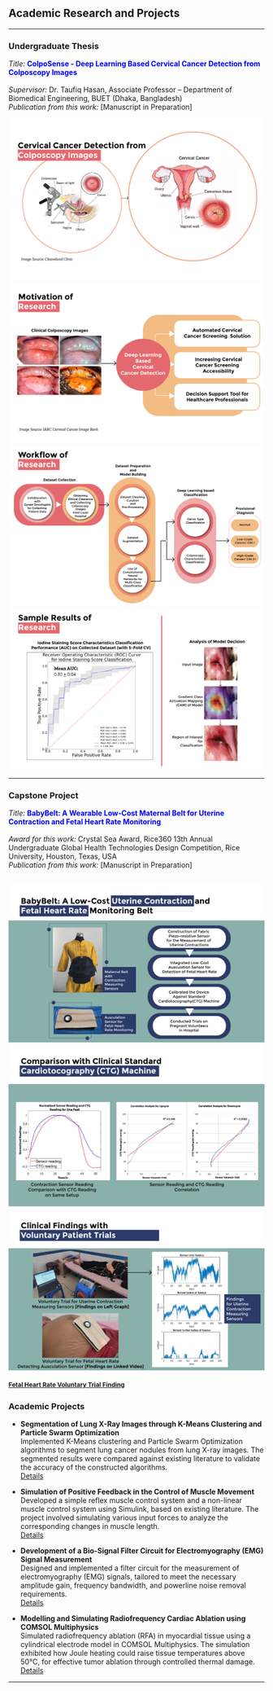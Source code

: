 ## Academic Research and Projects

---

### Undergraduate Thesis

_Title:_ <span style="color:blue">**ColpoSense - Deep Learning Based Cervical Cancer Detection from Colposcopy Images**</span>
<br><br>
_Supervisor:_ Dr. Taufiq Hasan, Associate Professor – Department of Biomedical Engineering, BUET (Dhaka, Bangladesh)
<br> 
_Publication from this work:_ [Manuscript in Preparation]

![Image](Images/Thesis_1.png?raw=true")
![Image](Images/Thesis_2.png?raw=true")
![Image](Images/Thesis_3.png?raw=true")
![Image](Images/Thesis_4.png?raw=true")

---
### Capstone Project

_Title:_ <span style="color:blue">**BabyBelt: A Wearable Low‑Cost Maternal Belt for Uterine Contraction and Fetal Heart Rate
Monitoring**</span>
<br><br>
_Award for this work:_ Crystal Sea Award, Rice360 13th Annual Undergraduate Global Health Technologies Design Competition, Rice University, Houston, Texas, USA
<br>
_Publication from this work:_ [Manuscript in Preparation]

![Image](Images/Project_1.png?raw=true")
![Image](Images/Project_2.png?raw=true")
![Image](Images/Project_3.png?raw=true")
<a href="https://drive.google.com/file/d/1AklwL86m-Ru6TdAxpVmBlH0XYavYHlPU/view?usp=sharing" style="font-size:12px;">Fetal Heart Rate Voluntary Trial Finding</a>
---

### Academic Projects

- **Segmentation of Lung X-Ray Images through K-Means Clustering and Particle Swarm Optimization**<br>
Implemented K-Means clustering and Particle Swarm Optimization algorithms to segment lung cancer nodules from lung X-ray images. The segmented results were compared against existing literature to validate the accuracy of the constructed algorithms.<br>
[Details](/PDF/Imaging.pdf)

- **Simulation of Positive Feedback in the Control of Muscle Movement**<br>
Developed a simple reflex muscle control system and a non-linear muscle control system using Simulink, based on existing literature. The project involved simulating various input forces to analyze the corresponding changes in muscle length.<br>
[Details](/PDF/Control.pdf)

- **Development of a Bio-Signal Filter Circuit for Electromyography (EMG) Signal Measurement**<br>
Designed and implemented a filter circuit for the measurement of electromyography (EMG) signals, tailored to meet the necessary amplitude gain, frequency bandwidth, and powerline noise removal requirements.<br>
[Details](/PDF/EMG.pdf)

- **Modelling and Simulating Radiofrequency Cardiac Ablation using COMSOL Multiphysics**<br>
Simulated radiofrequency ablation (RFA) in myocardial tissue using a cylindrical electrode model in COMSOL Multiphysics. The simulation exhibited how Joule heating could raise tissue temperatures above 50°C, for effective tumor ablation through controlled thermal damage.<br>
[Details](/PDF/COMSOL.pdf)

---
